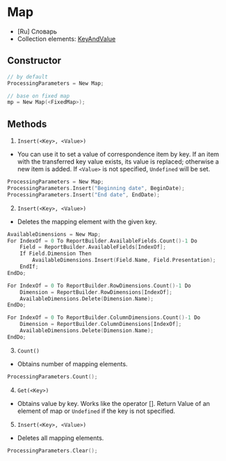 # Map
+ [Ru] Словарь
+ Collection elements: [KeyAndValue](./KeyAndValue.md)

## Constructor
```cpp
// by default
ProcessingParameters = New Map;

// base on fixed map
mp = New Map(<FixedMap>);
```
## Methods
1. `Insert(<Key>, <Value>)`
+ You can use it to set a value of correspondence item by key. If an item with the transferred key value exists, its value is replaced; otherwise a new item is added. If `<Value>` is not specified, `Undefined` will be set.
```cpp
ProcessingParameters = New Map;
ProcessingParameters.Insert("Beginning date", BeginDate);
ProcessingParameters.Insert("End date", EndDate);
```
2. `Insert(<Key>, <Value>)`
+ Deletes the mapping element with the given key.
```cpp
AvailableDimensions = New Map;
For IndexOf = 0 To ReportBuilder.AvailableFields.Count()-1 Do
    Field = ReportBuilder.AvailableFields[IndexOf];
    If Field.Dimension Then
        AvailableDimensions.Insert(Field.Name, Field.Presentation);
    EndIf;
EndDo;

For IndexOf = 0 To ReportBuilder.RowDimensions.Count()-1 Do
    Dimension = ReportBuilder.RowDimensions[IndexOf];
    AvailableDimensions.Delete(Dimension.Name);
EndDo;

For IndexOf = 0 To ReportBuilder.ColumnDimensions.Count()-1 Do
    Dimension = ReportBuilder.ColumnDimensions[IndexOf];
    AvailableDimensions.Delete(Dimension.Name);
EndDo;
```
3. `Count()`
+ Obtains number of mapping elements.
```cpp
ProcessingParameters.Count();
```
4. `Get(<Key>)`
+ Obtains value by key. Works like the operator []. Return Value of an element of map or `Undefined` if the key is not specified.
5. `Insert(<Key>, <Value>)`
+ Deletes all mapping elements.
```cpp
ProcessingParameters.Clear();
```
